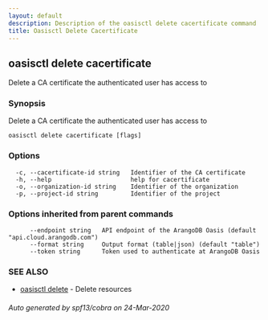 ```yaml
---
layout: default
description: Description of the oasisctl delete cacertificate command
title: Oasisctl Delete Cacertificate
---
```

## oasisctl delete cacertificate

Delete a CA certificate the authenticated user has access to

### Synopsis

Delete a CA certificate the authenticated user has access to

```
oasisctl delete cacertificate [flags]
```

### Options

```
  -c, --cacertificate-id string   Identifier of the CA certificate
  -h, --help                      help for cacertificate
  -o, --organization-id string    Identifier of the organization
  -p, --project-id string         Identifier of the project
```

### Options inherited from parent commands

```
      --endpoint string   API endpoint of the ArangoDB Oasis (default "api.cloud.arangodb.com")
      --format string     Output format (table|json) (default "table")
      --token string      Token used to authenticate at ArangoDB Oasis
```

### SEE ALSO

* [oasisctl delete](oasisctl-delete.md)	 - Delete resources

###### Auto generated by spf13/cobra on 24-Mar-2020
